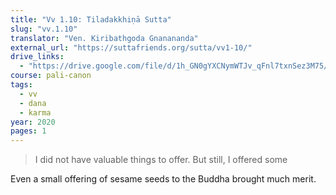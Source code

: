 ```yaml
---
title: "Vv 1.10: Tiladakkhiṇā Sutta"
slug: "vv.1.10"
translator: "Ven. Kiribathgoda Gnanananda"
external_url: "https://suttafriends.org/sutta/vv1-10/"
drive_links:
  - "https://drive.google.com/file/d/1h_GN0gYXCNymWTJv_qFnl7txnSez3M75/view?usp=drivesdk"
course: pali-canon
tags:
  - vv
  - dana
  - karma
year: 2020
pages: 1
---
```


> I did not have valuable things to offer. But still, I offered some

Even a small offering of sesame seeds to the Buddha brought much merit.

